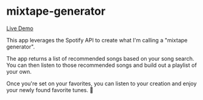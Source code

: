 # mixtape-generator

[Live Demo](https://mixtape-generator.netlify.app/)

This app leverages the Spotify API to create what I'm calling a "mixtape generator". 

The app returns a list of recommended songs based on your song search. You can then listen to those recommended songs and build out a playlist of your own.

Once you're set on your favorites, you can listen to your creation and enjoy your newly found favorite tunes. 🎵
